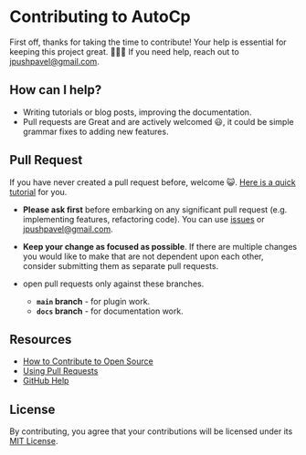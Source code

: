 # Contributing to AutoCp

First off, thanks for taking the time to contribute! Your help is essential for keeping this project great. 🎉🎉🎉 If
you need help, reach out to [jpushpavel@gmail.com](mailto:jpushpavel@gmail.com).

## How can I help?

- Writing tutorials or blog posts, improving the documentation.
- Pull requests are Great and are actively welcomed 😃, it could be simple grammar fixes to adding new features.

## Pull Request

If you have never created a pull request before, welcome
😺. [Here is a quick tutorial](https://www.youtube.com/watch?v=8lGpZkjnkt4) for you.

- __Please ask first__ before embarking on any significant pull request (e.g. implementing features, refactoring code).
  You can use [issues](https://github.com/Pushpavel/AutoCp/issues/new/choose)
  or [jpushpavel@gmail.com](mailto:jpushpavel@gmail.com).

- __Keep your change as focused as possible__. If there are multiple changes you would like to make that are not
  dependent upon each other, consider submitting them as separate pull requests.

- open pull requests only against these branches.
    - __```main``` branch__ - for plugin work.
    - __```docs``` branch__ - for documentation work.

## Resources

- [How to Contribute to Open Source](https://opensource.guide/how-to-contribute/)
- [Using Pull Requests](https://help.github.com/articles/about-pull-requests/)
- [GitHub Help](https://help.github.com)

## License

By contributing, you agree that your contributions will be licensed under
its [MIT License](https://github.com/Pushpavel/AutoCp/blob/gh-pages/LICENSE).